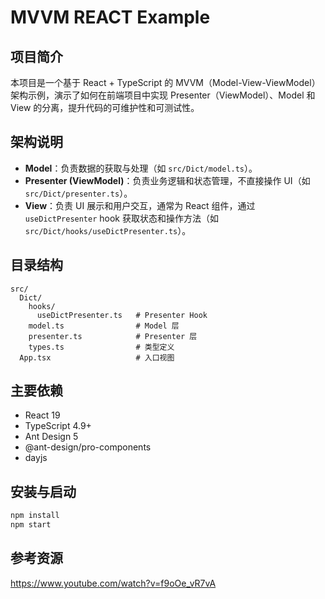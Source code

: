 # MVVM REACT Example

## 项目简介
本项目是一个基于 React + TypeScript 的 MVVM（Model-View-ViewModel）架构示例，演示了如何在前端项目中实现 Presenter（ViewModel）、Model 和 View 的分离，提升代码的可维护性和可测试性。

## 架构说明

- **Model**：负责数据的获取与处理（如 `src/Dict/model.ts`）。
- **Presenter (ViewModel)**：负责业务逻辑和状态管理，不直接操作 UI（如 `src/Dict/presenter.ts`）。
- **View**：负责 UI 展示和用户交互，通常为 React 组件，通过 `useDictPresenter` hook 获取状态和操作方法（如 `src/Dict/hooks/useDictPresenter.ts`）。

## 目录结构

```
src/
  Dict/
    hooks/
      useDictPresenter.ts   # Presenter Hook
    model.ts                # Model 层
    presenter.ts            # Presenter 层
    types.ts                # 类型定义
  App.tsx                   # 入口视图
```

## 主要依赖

- React 19
- TypeScript 4.9+
- Ant Design 5
- @ant-design/pro-components
- dayjs

## 安装与启动

```bash
npm install
npm start
```

## 参考资源
https://www.youtube.com/watch?v=f9oOe_vR7vA

